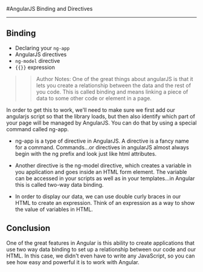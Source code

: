 <!-- .slide: data-state="title" -->
#AngularJS
Binding and Directives

---

## Binding

- Declaring your `ng-app`
- AngularJS directives
- `ng-model` directive
- `{{}}` expression

> > Author Notes:
One of the great things about angularJS is that it lets you create a relationship between the data and the rest of you code. This is called binding and means linking a piece of data to some other code or element in a page.

In order to get this to work, we'll need to make sure we first add our angularjs script so that the library loads, but then also identify which part of your page will be managed by AngularJS. You can do that by using a special command called ng-app.

- ng-app is a type of directive in AngularJS. A directive is a fancy name for a command. Commands...or directives in angularJS almost always begin with the ng prefix and look just like html attributes.

- Another directive is the ng-model directive, which creates a variable in you application and goes inside an HTML form element. The variable can be accessed in your scripts as well as in your templates...in Angular this is called two-way data binding.

- In order to display our data, we can use double curly braces in our HTML to create an expression. Think of an expression as a way to show the value of variables in HTML.

## Conclusion
One of the great features in Angular is this ability to create applications that use two way data binding to set up a relationship between our code and our HTML. In this case, we didn't even have to write any JavaScript, so you can see how easy and powerful it is to work with Angular.
